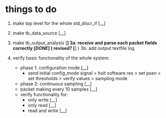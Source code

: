 # things to do
1. make top level for the whole std_discr_if [__]
2. make tb_data_source [__]
3. make tb_output_analysis [__]
    3a. receive and parse each packet fields correctly [_DONE_] ( revised? [__] )
    3b. add output textfile log

4. verify basic functionality of the whole system:
    - phase 1: configuration mode [__]
        * send initial config_mode signal > holt software res > set psen > set thresholds > verify values > sampling mode
    - phase 2: continuous sampling [__]
    - packet making every 10 samples [__]
    - verify functionality for:
        * only write [__]
        * only read [__]
        * read and write [__]
